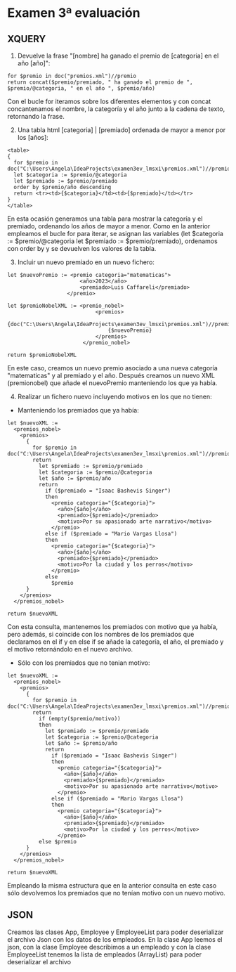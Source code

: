 # Examen 3ª evaluación

## XQUERY

1. Devuelve la frase "[nombre] ha ganado el premio de [categoria] en el año [año]":

```
for $premio in doc("premios.xml")//premio
return concat($premio/premiado, " ha ganado el premio de ", $premio/@categoria, " en el año ", $premio/año)
```
Con el bucle for iteramos sobre los diferentes elementos y con concat concantenamos el nombre, la categoría y el año junto a la cadena de texto, retornando la frase.

2. Una tabla html [categoria] | [premiado] ordenada de mayor a menor por los [años]:

```
<table>
{
  for $premio in doc("C:\Users\Angela\IdeaProjects\examen3ev_lmsxi\premios.xml")//premio
  let $categoria := $premio/@categoria
  let $premiado := $premio/premiado
  order by $premio/año descending
  return <tr><td>{$categoria}</td><td>{$premiado}</td></tr>
}
</table>
```
En esta ocasión generamos una tabla para mostrar la categoría y el premiado, ordenando los años de mayor a menor. Como en la anterior empleamos el bucle for para iterar, se asignan las variables (let $categoria := $premio/@categoria
let $premiado := $premio/premiado), ordenamos con order by y se devuelven los valores de la tabla.


3. Incluir un nuevo premiado en un nuevo fichero:

```
let $nuevoPremio := <premio categoria="matematicas">
                       <año>2023</año>
                       <premiado>Luis Caffareli</premiado>
                   </premio>

let $premioNobelXML := <premio_nobel>
                            <premios>
                                {doc("C:\Users\Angela\IdeaProjects\examen3ev_lmsxi\premios.xml")//premio}
                                {$nuevoPremio}
                            </premios>
                        </premio_nobel>

return $premioNobelXML
```
En este caso, creamos un nuevo premio asociado a una nueva categoría "matematicas" y al premiado y el año. Después creamos un nuevo XML (premionobel) que añade el nuevoPremio manteniendo los que ya había. 

4. Realizar un fichero nuevo incluyendo motivos en los que no tienen:

- Manteniendo los premiados que ya había:
```
let $nuevoXML :=
  <premios_nobel>
    <premios>
      {
        for $premio in doc("C:\Users\Angela\IdeaProjects\examen3ev_lmsxi\premios.xml")//premio
        return
          let $premiado := $premio/premiado
          let $categoria := $premio/@categoria
          let $año := $premio/año
          return
            if ($premiado = "Isaac Bashevis Singer")
            then
              <premio categoria="{$categoria}">
                <año>{$año}</año>
                <premiado>{$premiado}</premiado>
                <motivo>Por su apasionado arte narrativo</motivo>
              </premio>
            else if ($premiado = "Mario Vargas Llosa")
            then
              <premio categoria="{$categoria}">
                <año>{$año}</año>
                <premiado>{$premiado}</premiado>
                <motivo>Por la ciudad y los perros</motivo>
              </premio>
            else
              $premio
      }
    </premios>
  </premios_nobel>

return $nuevoXML
```

Con esta consulta, mantenemos los premiados con motivo que ya había, pero además, si coincide con los nombres de los premiados que declaramos en el if y en else if se añade la categoría, el año, el premiado y el motivo retornándolo en el nuevo archivo.

- Sólo con los premiados que no tenian motivo:

```
let $nuevoXML :=
  <premios_nobel>
    <premios>
      {
        for $premio in doc("C:\Users\Angela\IdeaProjects\examen3ev_lmsxi\premios.xml")//premio
        return
          if (empty($premio/motivo))
          then
            let $premiado := $premio/premiado
            let $categoria := $premio/@categoria
            let $año := $premio/año
            return
              if ($premiado = "Isaac Bashevis Singer")
              then
                <premio categoria="{$categoria}">
                  <año>{$año}</año>
                  <premiado>{$premiado}</premiado>
                  <motivo>Por su apasionado arte narrativo</motivo>
                </premio>
              else if ($premiado = "Mario Vargas Llosa")
              then
                <premio categoria="{$categoria}">
                  <año>{$año}</año>
                  <premiado>{$premiado}</premiado>
                  <motivo>Por la ciudad y los perros</motivo>
                </premio>
          else $premio
      }
    </premios>
  </premios_nobel>

return $nuevoXML
```
Empleando la misma estructura que en la anterior consulta en este caso sólo devolvemos los premiados que no tenían motivo con un nuevo motivo.


## JSON

Creamos las clases App, Employee y EmployeeList para poder deserializar el archivo Json con los datos de los empleados. En la clase
App leemos el json, con la clase Employee describimos a un empleado y con la clase EmployeeList tenemos la lista de empleados (ArrayList) para poder
deserializar el archivo 